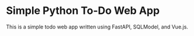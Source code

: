 # Simple Python To-Do Web App
This is a simple todo web app written using FastAPI, SQLModel, and Vue.js.
